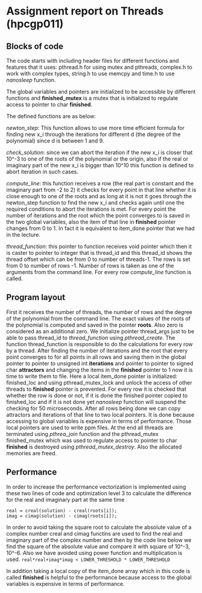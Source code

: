 
# Assignment report on Threads (hpcgp011)

## Blocks of code
The code starts with including header files for different functions and features that it uses: 
pthread.h for using mutex and pthreads, complex.h to work with complex types, string.h to use memcpy and time.h to use *nanosleep* function.

The global variables and pointers are initialized to be accessible by different functions and **finished_mutex** is a mutex that is initialized to regulate access to pointer to char **finished**.


The defined functions are as below:

*newton_step*:  This function allows to use more time efficient formula for finding new x_i through the iterations for different d (the degree of the polynomial) since d is between 1 and 9.

*check_solution*: since we can abort the iteration if  the new x_i is closer that 10^-3 to one of the roots of the polynomial or the origin, also if  the real or imaginary part of the new x_i is bigger than 10^10 this function is defined to abort iteration in such cases.

*compute_line*: this function receives a row (the real part is constant and the imaginary part from -2 to 2) it checks for every point in that line whether it is close enough to one of the roots and as long at it is not it goes through the newton_step function to find the new x_i and checks again until one the required conditions to abort the iterations is met. For every point the number of iterations and the root which the point converges to is saved in the two global variables, also the item of that line in **finished** pointer changes from 0 to 1. In fact it is equivalent to item_done pointer that we had in the lecture.

*thread_function*: this pointer to function receives void pointer which then it is caster to pointer to integer that is thread_id and this thread_id shows the thread offset which can be from 0 to number of threads-1.  The rows is set from 0 to number of rows -1. Number of rows is taken as one of the arguments from the command line.  For every row *compute_line* function is called.

## Program layout
First it receives the number of threads, the number of rows and the degree of the polynomial from the command line. The exact values of the roots of the polynomial is computed and saved in the pointer **roots**. Also zero is considered as an additional zero.
We initialize pointer thread_args just to be able to pass thread_id to *thread_function* using *pthread_create*. The function thread_function is responsible to do the calculations for every row by a thread. After finding the number of iterations and the root that every point converges to for all points in all rows and saving them in the global pointer to pointer to unsigned int **iterations** and pointer to pointer to signed char **attractors**	and changing the items in the **finished** pointer to 1 now it is time to write them to file.
Here a local item_done pointer is initialized: finished_loc and using pthread_mutex_lock and unlock the access of other threads to **finished** pointer is prevented. For every row it is checked that whether the row is done or not, if it is done the finished pointer copied to finished_loc and if it is not done yet *nanosleep* function will suspend the checking for 50 microseconds. After all rows being done we can copy attractors and iterations of that line to two local pointers. It is done because accessing to global variables is expensive in terms of performance. Those local pointers are used to write ppm files. At the end all threads are terminated using *pthrea_join* function and the pthread_mutex finished_mutex which was used to regulate access to pointer to char **finished** is destroyed using *pthread_mutex_destroy*. Also the allocated memories are freed.

## Performance
In order to increase the performance vectorization is implemented using these two lines of code and optimization level 3 to calculate the difference for the real and imaginary part at the same time

`real = creal(solution) - creal(roots[i]);`
<br />
`imag = cimag(solution) - cimag(roots[i]);`

In order to avoid taking the square root to calculate the absolute value of a complex number creal and cimag functins are used to find the real and imaginary part of the complex number and then by the code line below we find the square of the absolute value and compare it with square of 10^-3, 10^-6. Also we have avoided using power function and multiplication is used.
`real*real+imag*imag < LOWER_THRESHOLD * LOWER_THRESHOLD`

In addition taking a local copy of the item_done array which in this code is called **finished** is helpful to the performance because access to the global variables is expensive in terms of performance. 

